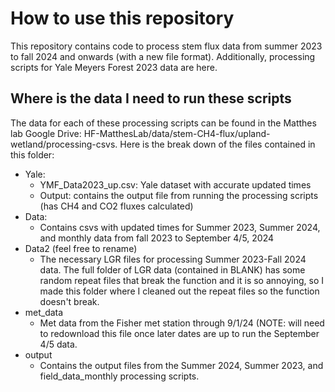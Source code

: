 # How to use this repository
This repository contains code to process stem flux data from summer 2023 to fall 2024 and onwards (with a new file format). Additionally, processing scripts for Yale Meyers Forest 2023 data are here.

## Where is the data I need to run these scripts
The data for each of these processing scripts can be found in the Matthes lab Google Drive: HF-MatthesLab/data/stem-CH4-flux/upland-wetland/processing-csvs. 
Here is the break down of the files contained in this folder:
- Yale:
    - YMF_Data2023_up.csv: Yale dataset with accurate updated times
    - Output: contains the output file from running the processing scripts (has CH4 and CO2 fluxes calculated)
- Data:
  - Contains csvs with updated times for Summer 2023, Summer 2024, and monthly data from fall 2023 to September 4/5, 2024
- Data2 (feel free to rename)
  - The necessary LGR files for processing Summer 2023-Fall 2024 data. The full folder of LGR data (contained in BLANK) has some random repeat files that break the function and it is so annoying, so I made this folder where I cleaned out the repeat files so the function doesn't break.
- met_data
  - Met data from the Fisher met station through 9/1/24 (NOTE: will need to redownload this file once later dates are up to run the September 4/5 data.
- output
  - Contains the output files from the Summer 2024, Summer 2023, and field_data_monthly processing scripts.
